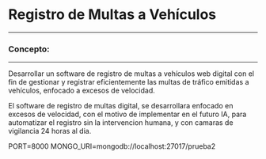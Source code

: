 # Registro de Multas a Vehículos

---

### Concepto:
---
Desarrollar un software de registro de multas a vehículos web digital con el fin de gestionar y registrar eficientemente las multas de tráfico emitidas a vehículos, enfocado a excesos de velocidad. 

El software de registro de multas digital, se desarrollara enfocado en excesos de velocidad, con el motivo de implementar en el futuro IA, para automatizar el registro sin la intervencion humana, y con camaras de vigilancia 24 horas al dia.

PORT=8000
MONGO_URI=mongodb://localhost:27017/prueba2
